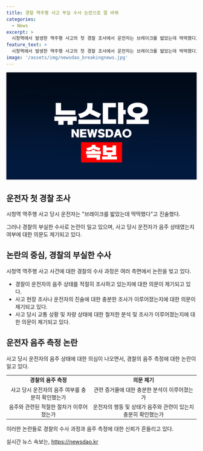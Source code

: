 ```yaml
---
title: 경찰 역주행 사고 부실 수사 논란으로 말 바꿔
categories:
  - News
excerpt: >
  시청역에서 발생한 역주행 사고의 첫 경찰 조사에서 운전자는 브레이크를 밟았는데 딱딱했다고 진술했습니다. 그러나 경찰의 부실한 수사로 논란이 일고 있으며, 음주 측정 조치가 늑장으로 이뤄졌을 가능성도 제기되고 있습니다.
feature_text: >
  시청역에서 발생한 역주행 사고의 첫 경찰 조사에서 운전자는 브레이크를 밟았는데 딱딱했다고 진술했습니다. 그러나 경찰의 부실한 수사로 논란이 일고 있으며, 음주 측정 조치가 늑장으로 이뤄졌을 가능성도 제기되고 있습니다.
image: '/assets/img/newsdao_breakingnews.jpg'
---
```


<p><img src="/assets/img/newsdao_breakingnews.jpg" alt="cryptoinkorea 속보" /></p>

<h2 data-ke-size="size26">운전자 첫 경찰 조사</h2>

<p data-ke-size="size16">시청역 역주행 사고 당시 운전자는 "브레이크를 밟았는데 딱딱했다"고 진술했다. </p>

<p data-ke-size="size16">그러나 경찰의 부실한 수사로 논란이 일고 있으며, 사고 당시 운전자가 음주 상태였는지 여부에 대한 의문도 제기되고 있다.</p>

<h2 data-ke-size="size26">논란의 중심, 경찰의 부실한 수사</h2>

<p data-ke-size="size16">시청역 역주행 사고 사건에 대한 경찰의 수사 과정은 여러 측면에서 논란을 빚고 있다.</p>

<ul>
  <li>경찰이 운전자의 음주 상태를 적절히 조사하고 있는지에 대한 의문이 제기되고 있다.</li>
  <li>사고 현장 조사나 운전자의 진술에 대한 충분한 조사가 이루어졌는지에 대한 의문이 제기되고 있다.</li>
  <li>사고 당시 교통 상황 및 차량 상태에 대한 철저한 분석 및 조사가 이루어졌는지에 대한 의문이 제기되고 있다.</li>
</ul>

<h2 data-ke-size="size26">운전자 음주 측정 논란</h2>

<p data-ke-size="size16">사고 당시 운전자의 음주 상태에 대한 의심이 나오면서, 경찰의 음주 측정에 대한 논란이 일고 있다.</p>

<table>
  <tr>
    <td style="text-align: center; height: 17px;"><b>경찰의 음주 측정</b></td>
    <td style="text-align: center; height: 17px;"><b>의문 제기</b></td>
  </tr>
  <tr>
    <td style="text-align: center; height: 17px;">사고 당시 운전자의 음주 여부를 충분히 확인했는가</td>
    <td style="text-align: center; height: 17px;">관련 증거물에 대한 충분한 분석이 이루어졌는가</td>
  </tr>
  <tr>
    <td style="text-align: center; height: 17px;">음주와 관련된 적절한 절차가 이루어졌는가</td>
    <td style="text-align: center; height: 17px;">운전자의 행동 및 상태가 음주와 관련이 있는지 충분히 확인했는가</td>
  </tr>
</table>

<p data-ke-size="size16">이러한 논란들로 경찰의 수사 과정과 음주 측정에 대한 신뢰가 흔들리고 있다.</p>
실시간 뉴스 속보는, <a href="https://newsdao.kr" rel="dofollow">https://newsdao.kr</a>


